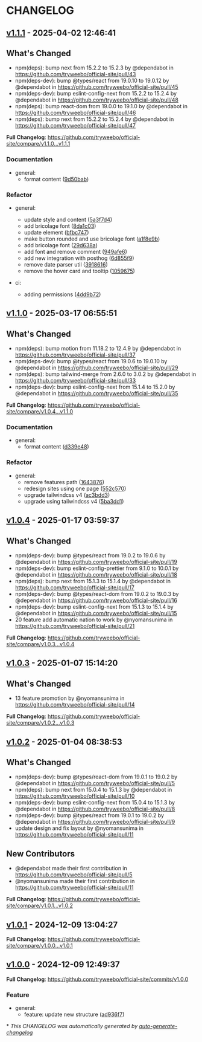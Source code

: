 # CHANGELOG

## [v1.1.1](https://github.com/tryweebo/official-site/releases/tag/v1.1.1) - 2025-04-02 12:46:41

## What's Changed

- npm(deps): bump next from 15.2.2 to 15.2.3 by @dependabot in https://github.com/tryweebo/official-site/pull/43
- npm(deps-dev): bump @types/react from 19.0.10 to 19.0.12 by @dependabot in https://github.com/tryweebo/official-site/pull/45
- npm(deps-dev): bump eslint-config-next from 15.2.2 to 15.2.4 by @dependabot in https://github.com/tryweebo/official-site/pull/48
- npm(deps): bump react-dom from 19.0.0 to 19.1.0 by @dependabot in https://github.com/tryweebo/official-site/pull/46
- npm(deps): bump next from 15.2.2 to 15.2.4 by @dependabot in https://github.com/tryweebo/official-site/pull/47

**Full Changelog**: https://github.com/tryweebo/official-site/compare/v1.1.0...v1.1.1

### Documentation

- general:
  - format content ([9d50bab](https://github.com/tryweebo/official-site/commit/9d50babb67ca48ec76d295c41793af0306b57cb6))

### Refactor

- general:

  - update style and content ([5a3f7d4](https://github.com/tryweebo/official-site/commit/5a3f7d440a2d651318ff22841a3db0820f32fdb9))
  - add bricolage font ([8da1c03](https://github.com/tryweebo/official-site/commit/8da1c03a6db2e20359cf69ff8ad206315a2e035d))
  - update element ([bfbc747](https://github.com/tryweebo/official-site/commit/bfbc7475d0cae1e9e35db545302d8d1a87852ab6))
  - make button rounded and use bricolage font ([a1f8e9b](https://github.com/tryweebo/official-site/commit/a1f8e9b0856fd5395c431da9cfddb037b753b914))
  - add bricolage font ([29d638a](https://github.com/tryweebo/official-site/commit/29d638a57d7b13a9119aa66bf748ed590ee8230e))
  - add font and remove comment ([949afe6](https://github.com/tryweebo/official-site/commit/949afe66365b97d1a9a8f07effdd36afeef4e995))
  - add new integration with posthog ([6d855f9](https://github.com/tryweebo/official-site/commit/6d855f9df9a1a7bf7ec87b86638f406a42b40238))
  - remove date parser util ([3918616](https://github.com/tryweebo/official-site/commit/39186160bc00c5a9dd72b90f90009c493f20720b))
  - remove the hover card and tooltip ([1059675](https://github.com/tryweebo/official-site/commit/105967549115779af740139224e6f890ccea50ad))

- ci:
  - adding permissions ([4dd9b72](https://github.com/tryweebo/official-site/commit/4dd9b725e0cc03f10617cc4fa17a6880a9a12f5c))

## [v1.1.0](https://github.com/tryweebo/official-site/releases/tag/v1.1.0) - 2025-03-17 06:55:51

## What's Changed

- npm(deps): bump motion from 11.18.2 to 12.4.9 by @dependabot in https://github.com/tryweebo/official-site/pull/37
- npm(deps-dev): bump @types/react from 19.0.6 to 19.0.10 by @dependabot in https://github.com/tryweebo/official-site/pull/29
- npm(deps): bump tailwind-merge from 2.6.0 to 3.0.2 by @dependabot in https://github.com/tryweebo/official-site/pull/33
- npm(deps-dev): bump eslint-config-next from 15.1.4 to 15.2.0 by @dependabot in https://github.com/tryweebo/official-site/pull/35

**Full Changelog**: https://github.com/tryweebo/official-site/compare/v1.0.4...v1.1.0

### Documentation

- general:
  - format content ([d339e48](https://github.com/tryweebo/official-site/commit/d339e4848bdf98e2093bfccd4ca76817b64ccdeb))

### Refactor

- general:
  - remove features path ([1643876](https://github.com/tryweebo/official-site/commit/1643876ef9cba2a061afa3d5b68dd1fe9d4354f6))
  - redesign sites using one page ([552c570](https://github.com/tryweebo/official-site/commit/552c570e230437933e5cbe701ebadcd2bc95db43))
  - upgrade tailwindcss v4 ([ac3bdd3](https://github.com/tryweebo/official-site/commit/ac3bdd3498c67e12bb7e69ee1cee36b01aa651eb))
  - upgrade using tailwindcss v4 ([5ba3dd1](https://github.com/tryweebo/official-site/commit/5ba3dd17562c95a4527753dc3f9ea06dc1aafdc2))

## [v1.0.4](https://github.com/tryweebo/official-site/releases/tag/v1.0.4) - 2025-01-17 03:59:37

## What's Changed

- npm(deps-dev): bump @types/react from 19.0.2 to 19.0.6 by @dependabot in https://github.com/tryweebo/official-site/pull/19
- npm(deps-dev): bump eslint-config-prettier from 9.1.0 to 10.0.1 by @dependabot in https://github.com/tryweebo/official-site/pull/18
- npm(deps): bump next from 15.1.3 to 15.1.4 by @dependabot in https://github.com/tryweebo/official-site/pull/17
- npm(deps-dev): bump @types/react-dom from 19.0.2 to 19.0.3 by @dependabot in https://github.com/tryweebo/official-site/pull/16
- npm(deps-dev): bump eslint-config-next from 15.1.3 to 15.1.4 by @dependabot in https://github.com/tryweebo/official-site/pull/15
- 20 feature add automatic nation to work by @nyomansunima in https://github.com/tryweebo/official-site/pull/21

**Full Changelog**: https://github.com/tryweebo/official-site/compare/v1.0.3...v1.0.4

## [v1.0.3](https://github.com/tryweebo/official-site/releases/tag/v1.0.3) - 2025-01-07 15:14:20

## What's Changed

- 13 feature promotion by @nyomansunima in https://github.com/tryweebo/official-site/pull/14

**Full Changelog**: https://github.com/tryweebo/official-site/compare/v1.0.2...v1.0.3

## [v1.0.2](https://github.com/tryweebo/official-site/releases/tag/v1.0.2) - 2025-01-04 08:38:53

## What's Changed

- npm(deps-dev): bump @types/react-dom from 19.0.1 to 19.0.2 by @dependabot in https://github.com/tryweebo/official-site/pull/5
- npm(deps): bump next from 15.0.4 to 15.1.3 by @dependabot in https://github.com/tryweebo/official-site/pull/10
- npm(deps-dev): bump eslint-config-next from 15.0.4 to 15.1.3 by @dependabot in https://github.com/tryweebo/official-site/pull/8
- npm(deps-dev): bump @types/react from 19.0.1 to 19.0.2 by @dependabot in https://github.com/tryweebo/official-site/pull/9
- update design and fix layout by @nyomansunima in https://github.com/tryweebo/official-site/pull/11

## New Contributors

- @dependabot made their first contribution in https://github.com/tryweebo/official-site/pull/5
- @nyomansunima made their first contribution in https://github.com/tryweebo/official-site/pull/11

**Full Changelog**: https://github.com/tryweebo/official-site/compare/v1.0.1...v1.0.2

## [v1.0.1](https://github.com/tryweebo/official-site/releases/tag/v1.0.1) - 2024-12-09 13:04:27

**Full Changelog**: https://github.com/tryweebo/official-site/compare/v1.0.0...v1.0.1

## [v1.0.0](https://github.com/tryweebo/official-site/releases/tag/v1.0.0) - 2024-12-09 12:49:37

**Full Changelog**: https://github.com/tryweebo/official-site/commits/v1.0.0

### Feature

- general:
  - feature: update new structure ([ad936f7](https://github.com/tryweebo/official-site/commit/ad936f7b6b2196c1a497d7c8b2565e7ff7c5e3ff))

\* _This CHANGELOG was automatically generated by [auto-generate-changelog](https://github.com/BobAnkh/auto-generate-changelog)_
